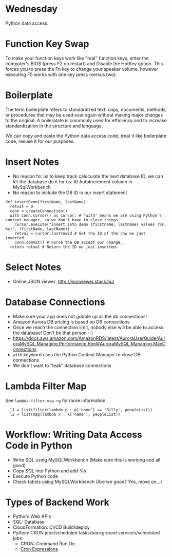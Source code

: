 # Wednesday
Python data access.

# Function Key Swap
To make your function keys work like "real" function keys, enter the computer's BIOS (press F2 on restart) and Disable the HotKey option.  This forces you to press the Fn key to change your speaker volume, however executing F5 works with one key press (versus two).

# Boilerplate
The term boilerplate refers to standardized text, copy, documents, methods, or procedures that may be used over again without making major changes to the original. A boilerplate is commonly used for efficiency and to increase standardization in the structure and language.

We can copy and paste the Python data access code, treat it like boilerplate code, resuse it for our purposes.

# Insert Notes
- No reason for us to keep track caluculate the next database ID, we can let the database do it for us: AI AutoIncrement column in MySqlWorkbench
- No reason to include the DB ID in our insert statement
```
def insertDemo(firstName, lastName):
  retval = 0
  conn = createConnection()
  with conn.cursor() as cursor: # "with" means we are using Python's context manager, so we don't have to close things.
    cursor.execute("insert into demo (firstname, lastname) values (%s, %s)", (firstName, lastName))
    retval = cursor.lastrowid # Get the ID of the row we just inserted.
    conn.commit() # Force the DB accept our change.
  return retval # Return the ID we just inserted.
```

# Select Notes
- Online JSON viewer: http://jsonviewer.stack.hu/

# Database Connections
- Make sure your app does not gobble up all the db connections!
- Amazon Aurora DB pricing is based on DB connections
- Once we reach the connection limit, nobody else will be able to access the database!  Don't be that person :-)
- https://docs.aws.amazon.com/AmazonRDS/latest/AuroraUserGuide/AuroraMySQL.Managing.Performance.html#AuroraMySQL.Managing.MaxConnections
- `with` keyword uses the Python Context Manager to close DB connections
- We don't want to "leak" database connections

# Lambda Filter Map
See `lambda-filter-map-rg` for more information.
```
  l1 = list(filter(lambda p : p['name'] == 'Billy', peopleList))
  l2 = list(map(lambda x : x['name'], peopleList))
```

# Workflow: Writing Data Access Code in Python
- Write SQL using MySQLWorkbench (Make sure this is working and all good)
- Copy SQL into Python and add %s
- Execute Python code
- Check tables using MySQLWorkbench (Are we good?  Yes, move on...)

# Types of Backend Work
- Python: Web APIs
- SQL: Database
- CloudFormation: CI/CD Build/deploy
- Python: CRON jobs/scheduled tasks/background services/scheduled jobs 
  - CRON: Command Run On
  - [Cron Expressions](https://docs.oracle.com/cd/E12058_01/doc/doc.1014/e12030/cron_expressions.htm)

